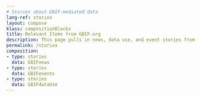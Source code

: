```yaml
---
# Stories about GBIF-mediated data
lang-ref: stories
layout: compose
klass: compositionBlocks
title: Relevant Items from GBIF.org
description: This page pulls in news, data use, and event stories from GBIF.org.
permalink: /stories
composition:
- type: stories
  data: GBIFnews
- type: stories
  data: GBIFevents
- type: stories
  data: GBIFdataUse
---
```

